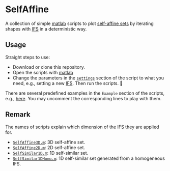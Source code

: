 # SelfAffine

A collection of simple [matlab](https://ww2.mathworks.cn/en/products/matlab.html) scripts to plot [self-affine sets](https://en.wikipedia.org/wiki/Self-similarity#:~:text=In%20mathematics%2C%20a%20self%2Dsimilar,statistical%20properties%20at%20many%20scales.) by iterating shapes with [IFS](https://en.wikipedia.org/wiki/Interval_family_system) in a deterministic way.

## Usage
Straight steps to use:

- Download or clone this repository.
- Open the scripts with [matlab](https://ww2.mathworks.cn/en/products/matlab.html)
- Change the parameters in the [`settings`](https://github.com/zfengg/SelfAffine/blob/main/SelfAffine3D.m#L6) section of the script to what you need, e.g., setting a new [IFS](https://en.wikipedia.org/wiki/Interval_family_system). Then run the scripts. 🎉

There are several predefined examples in the `Example` section of the scripts, e.g., [here](https://github.com/zfengg/SelfAffine/blob/main/SelfAffine3D.m#L34). You may uncomment the corresponding lines to play with them.

## Remark
The names of scripts explain which dimension of the IFS they are applied for.
  - [`SelfAffine3D.m`](SelfAffine3D.m): 3D self-affine set.
  - [`SelfAffine2D.m`](SelfAffine2D.m): 2D self-affine set.
  - [`SelfSimilar1D.m`](SelfSimilar1D.m): 1D self-similar set.
  - [`SelfSimilar1DHomo.m`](SelfSimilar1DHomo.m): 1D self-similar set generated from a homogeneous IFS.


